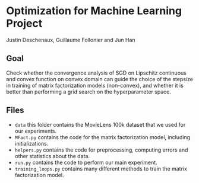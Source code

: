 # Optimization for Machine Learning Project
Justin Deschenaux, Guillaume Follonier and Jun Han

## Goal
Check whether the convergence analysis of SGD on Lipschitz continuous and convex function on convex domain can guide the choice of the stepsize in training of matrix factorization models (non-convex), and whether it is better than performing a grid search on the hyperparameter space.


## Files
- `data` this folder contains the MovieLens 100k dataset that we used for our experiments.
- `MFact.py` contains the code for the matrix factorization model, including initializations.
- `helpers.py` contains the code for preprocessing, computing errors and other statistics about the data.
- `run.py` contains the code to perform our main experiment.
- `training_loops.py` contains many different methods to train the matrix factorization model.
